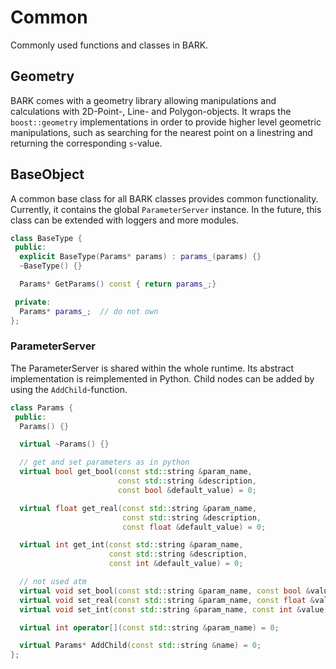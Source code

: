 Common
==========================================================

Commonly used functions and classes in BARK.

## Geometry
BARK comes with a geometry library allowing manipulations and calculations with 2D-Point-, Line- and Polygon-objects. It wraps the `boost::geometry` implementations in order to provide higher level geometric manipulations, such as searching for the nearest point on a linestring and returning the corresponding `s`-value.


## BaseObject
A common base class for all BARK classes provides common functionality. Currently, it contains the global `ParameterServer` instance. In the future, this class can be extended with loggers and more modules. 


```cpp
class BaseType {
 public:
  explicit BaseType(Params* params) : params_(params) {}
  ~BaseType() {}

  Params* GetParams() const { return params_;}

 private:
  Params* params_;  // do not own
};
```


### ParameterServer
The ParameterServer is shared within the whole runtime. Its abstract implementation is reimplemented in Python.
Child nodes can be added by using the `AddChild`-function.

```cpp
class Params {
 public:
  Params() {}

  virtual ~Params() {}

  // get and set parameters as in python
  virtual bool get_bool(const std::string &param_name,
                        const std::string &description,
                        const bool &default_value) = 0;

  virtual float get_real(const std::string &param_name,
                         const std::string &description,
                         const float &default_value) = 0;

  virtual int get_int(const std::string &param_name,
                      const std::string &description,
                      const int &default_value) = 0;

  // not used atm
  virtual void set_bool(const std::string &param_name, const bool &value) = 0;
  virtual void set_real(const std::string &param_name, const float &value) = 0;
  virtual void set_int(const std::string &param_name, const int &value) = 0;

  virtual int operator[](const std::string &param_name) = 0;

  virtual Params* AddChild(const std::string &name) = 0;
};
```
